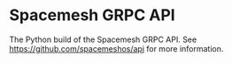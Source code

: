 # Spacemesh GRPC API

The Python build of the Spacemesh GRPC API. See
https://github.com/spacemeshos/api for more information.
